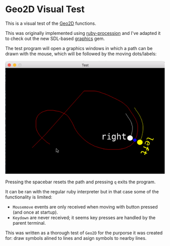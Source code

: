 # Geo2D Visual Test

This is a visual test of the [Geo2D](https://github.com/jgoizueta/Geo2D) functions.

This was originally implemented using [ruby-procession](https://github.com/jashkenas/ruby-processing)
and I've adapted it to check out the new SDL-based [graphics](https://github.com/zenspider/graphics) gem.

The test program will open a graphics windows in which a path can be drawn with the mouse,
which will be followed by the moving dots/labels:

![test demo](./test.gif)

Pressing the spacebar resets the path and pressing `q` exits the program.

It can be ran with the regular ruby interpreter but in that case some of the functionality is limited:
* `Mousemove` events are only received when moving with button pressed (and once at startup).
* `Keydown` are never received; it seems key presses are handled by the parent terminal.

This was written as a thorough test of `Geo2D` for the purporse it was created for:
draw symbols alined to lines and asign symbols to nearby lines.
